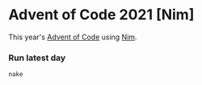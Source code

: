 # Advent of Code 2021 [Nim]

This year's [Advent of Code](https://adventofcode.com/2021) using [Nim](https://nim-lang.org/).

### Run latest day

```
nake
```
